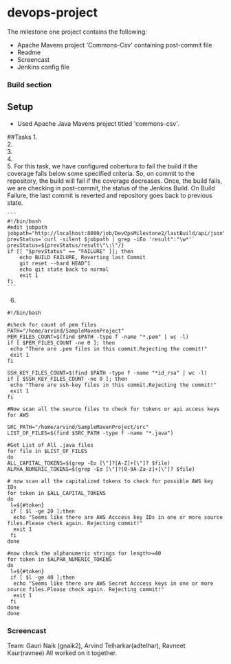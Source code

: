 # devops-project
The milestone one project contains the following: 
* Apache Mavens project 'Commons-Csv' containing post-commit file 
* Readme
* Screencast
* Jenkins config file 

### Build section
## Setup

* Used Apache Java Mavens project titled 'commons-csv'. 

##Tasks
1.   
2.   
3.   
4.   
5.  For this task, we have configured cobertura to fail the build if the coverage falls below some specified criteria. So, on commit to the repository, the build will fail if the coverage decreases. Once, the build fails, we are checking in post-commit, the status of the Jenkins Build. On Build Failure, the last commit is reverted and repository goes back to previous state.

    ```
    #!/bin/bash
    #edit jobpath
    jobpath="http://localhost:8080/job/DevOpsMilestone2/lastBuild/api/json"
    prevStatus=`curl -silent $jobpath | grep -iEo 'result":"\w*'`
    prevStatus=${prevStatus/result\"\:\"/}
    if [[ "$prevStatus" == "FAILURE" ]]; then
        echo BUILD FAILURE, Reverting last Commit
        git reset --hard HEAD^1
        echo git state back to normal
        exit 1
    fi
    ```

6.   
  ```
#!/bin/bash

#check for count of pem files
PATH="/home/arvind/SampleMavenProject"
PEM_FILES_COUNT=$(find $PATH -type f -name "*.pem" | wc -l)
if [ $PEM_FILES_COUNT -ne 0 ]; then
   echo "There are .pem files in this commit.Rejecting the commit!"
   exit 1
fi

SSH_KEY_FILES_COUNT=$(find $PATH -type f -name "*id_rsa" | wc -l)
if [ $SSH_KEY_FILES_COUNT -ne 0 ]; then
   echo "There are ssh-key files in this commit.Rejecting the commit!"
   exit 1
fi

#Now scan all the source files to check for tokens or api access keys for AWS

SRC_PATH="/home/arvind/SampleMavenProject/src"
LIST_OF_FILES=$(find $SRC_PATH -type f -name "*.java")

#Get List of All .java files
for file in $LIST_OF_FILES
do
ALL_CAPITAL_TOKENS=$(grep -Eo [\"]?[A-Z]+[\"]? $file)
ALPHA_NUMERIC_TOKENS=$(grep -Eo [\"]?[0-9A-Za-z]+[\"]? $file)

# now scan all the capitalized tokens to check for possible AWS key IDs
 for token in $ALL_CAPITAL_TOKENS
  do
   l=${#token}
   if [ $l -ge 20 ];then
    echo "Seems like there are AWS Acccess key IDs in one or more source files.Please check again. Rejecting commit!"
    exit 1
   fi
  done

#now check the alphanumeric strings for length>=40
 for token in $ALPHA_NUMERIC_TOKENS
  do
   l=${#token}
   if [ $l -ge 40 ];then
    echo "Seems like there are AWS Secret Acccess keys in one or more source files.Please check again. Rejecting commit!"
    exit 1
   fi
  done
done
  
  ```




### Screencast


Team: 
Gauri Naik (gnaik2), 
Arvind Telharkar(adtelhar), 
Ravneet Kaur(ravnee)
All worked on it together. 












